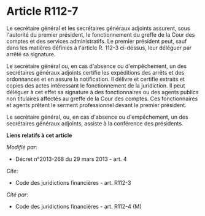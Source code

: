 # Article R112-7

Le secrétaire général et les secrétaires généraux adjoints assurent, sous l'autorité du premier président, le fonctionnement
du greffe de la Cour des comptes et des services administratifs. Le premier président peut, sauf dans les matières définies à
l'article R. 112-3 ci-dessus, leur déléguer par arrêté sa signature. 

Le secrétaire général ou, en cas d'absence ou d'empêchement, un des secrétaires généraux adjoints certifie les expéditions
des arrêts et des ordonnances et en assure la notification. Il délivre et certifie extraits et copies des actes intéressant
le fonctionnement de la juridiction. Il peut déléguer à cet effet sa signature à des fonctionnaires ou des agents publics non
titulaires affectés au greffe de la Cour des comptes. Ces fonctionnaires et agents prêtent le serment professionnel devant le
premier président. 

Le secrétaire général, ou, en cas d'absence ou d'empêchement, un des secrétaires généraux adjoints, assiste à la conférence
des présidents.

**Liens relatifs à cet article**

_Modifié par_:

  - Décret n°2013-268 du 29 mars 2013 - art. 4

_Cite_:

  - Code des juridictions financières - art. R112-3

_Cité par_:

  - Code des juridictions financières - art. R112-4 (M)
